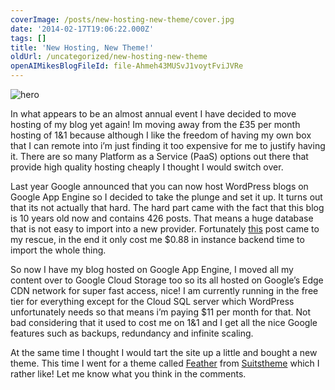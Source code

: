```yaml
---
coverImage: /posts/new-hosting-new-theme/cover.jpg
date: '2014-02-17T19:06:22.000Z'
tags: []
title: 'New Hosting, New Theme!'
oldUrl: /uncategorized/new-hosting-new-theme
openAIMikesBlogFileId: file-Ahmeh43MUSvJ1voytFviJVRe
---
```


![hero](https://www.mikecann.blog/wp-content/uploads/2014/03/hero.png)

In what appears to be an almost annual event I have decided to move hosting of my blog yet again! Im moving away from the £35 per month hosting of 1&amp;1 because although I like the freedom of having my own box that I can remote into i’m just finding it too expensive for me to justify having it. There are so many Platform as a Service (PaaS) options out there that provide high quality hosting cheaply I thought I would switch over.<!-- more -->

Last year Google announced that you can now host WordPress blogs on Google App Engine so I decided to take the plunge and set it up. It turns out that its not actually that hard. The hard part came with the fact that this blog is 10 years old now and contains 426 posts. That means a huge database that is not easy to import into a new provider. Fortunately [this](https://gae-php-tips.appspot.com/2014/01/22/using-the-wordpress-importer-from-the-app-engine-plugin/#whattodoifyouhavealargeimportorseeanimporterror) post came to my rescue, in the end it only cost me \$0.88 in instance backend time to import the whole thing.

So now I have my blog hosted on Google App Engine, I moved all my content over to Google Cloud Storage too so its all hosted on Google’s Edge CDN network for super fast access, nice! I am currently running in the free tier for everything except for the Cloud SQL server which WordPress unfortunately needs so that means i’m paying \$11 per month for that. Not bad considering that it used to cost me on 1&amp;1 and I get all the nice Google features such as backups, redundancy and infinite scaling.

At the same time I thought I would tart the site up a little and bought a new theme. This time I went for a theme called [Feather](https://themeforest.net/item/feather-clean-flat-responsive-wordpress-blog-theme/6815330) from [Suitstheme](https://themeforest.net/user/suitstheme) which I rather like! Let me know what you think in the comments.
